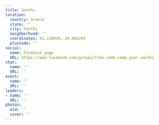```yaml
---
title: Xanthi
location:
  country: Greece
  state: ''
  city: Xanthi
  neighborhood: ''
  coordinates: 41.138029, 24.886269
  plusCode: ''
social:
  name: Facebook page
  URL: https://www.facebook.com/groups/free.code.camp.your.xanthi
chat:
  name: ''
  URL: ''
event:
  name: ''
  URL: ''
leaders:
- name: ''
  URL: ''
photos:
  old: ''
  cover: ''
---
```


